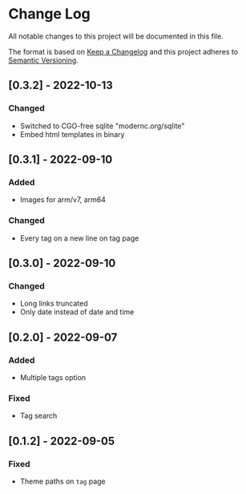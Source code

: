 
# Change Log
All notable changes to this project will be documented in this file.
 
The format is based on [Keep a Changelog](http://keepachangelog.com/)
and this project adheres to [Semantic Versioning](http://semver.org/).

## [0.3.2] - 2022-10-13
### Changed
- Switched to CGO-free sqlite "modernc.org/sqlite"
- Embed html templates in binary

## [0.3.1] - 2022-09-10
### Added
- Images for arm/v7, arm64
### Changed
- Every tag on a new line on tag page

## [0.3.0] - 2022-09-10
### Changed
- Long links truncated
- Only date instead of date and time


## [0.2.0] - 2022-09-07
### Added
- Multiple tags option
### Fixed
- Tag search


## [0.1.2] - 2022-09-05
### Fixed
- Theme paths on `tag` page